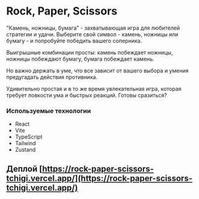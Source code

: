 # Rock, Paper, Scissors

"Камень, ножницы, бумага" - захватывающая игра для любителей стратегии и удачи. Выберите свой символ - камень, ножницы или бумагу - и попробуйте победить вашего соперника.

Выигрышные комбинации просты: камень побеждает ножницы, ножницы побеждают бумагу, бумага побеждает камень.

Но важно держать в уме, что все зависит от вашего выбора и умения предугадать действия противника.

Удивительно простая и в то же время увлекательная игра, которая требует ловкости ума и быстрых реакций. Готовы сразиться?

### Используемые технологии
* React
* Vite
* TypeScript
* Tailwind
* Zustand
  
## Деплой [https://rock-paper-scissors-tchigi.vercel.app/](https://rock-paper-scissors-tchigi.vercel.app/)
